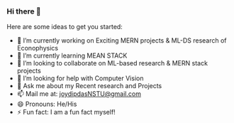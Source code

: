 ### Hi there 👋

Here are some ideas to get you started:

- 🔭 I’m currently working on Exciting MERN projects & ML-DS research of Econophysics
- 🌱 I’m currently learning MEAN STACK
- 👯 I’m looking to collaborate on ML-based research & MERN stack projects
- 🤔 I’m looking for help with Computer Vision
- 💬 Ask me about my Recent research and Projects
- 📫 Mail me at: joydipdasNSTU@gmail.com
- 😄 Pronouns: He/His
- ⚡ Fun fact: I am a fun fact myself! 
